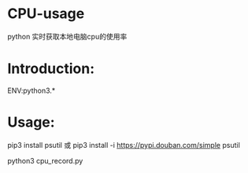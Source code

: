 # CPU-usage
python 实时获取本地电脑cpu的使用率
# Introduction:

ENV:python3.*

# Usage:
pip3 install psutil 或 pip3 install -i https://pypi.douban.com/simple psutil


python3 cpu_record.py
